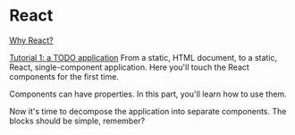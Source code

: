 # React

[Why React?](why.md)

[Tutorial 1: a TODO application](tutorial-1.md)
From a static, HTML document, to a static, React, single-component application.
Here you'll touch the React components for the first time.

Components can have properties. In this part, you'll learn how to use them.

Now it's time to decompose the application into separate components.
The blocks should be simple, remember?


